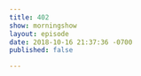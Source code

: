 ```yaml
---
title: 402
show: morningshow
layout: episode
date: 2018-10-16 21:37:36 -0700
published: false

---
```

